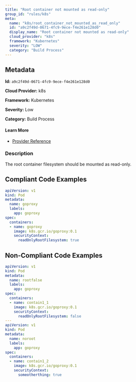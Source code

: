 ```yaml
---
title: "Root container not mounted as read-only"
group_id: "rules/k8s"
meta:
  name: "k8s/root_container_not_mounted_as_read_only"
  id: "a9c2f49d-0671-4fc9-9ece-f4e261e128d0"
  display_name: "Root container not mounted as read-only"
  cloud_provider: "k8s"
  framework: "Kubernetes"
  severity: "LOW"
  category: "Build Process"
---
```

## Metadata

**Id:** `a9c2f49d-0671-4fc9-9ece-f4e261e128d0`

**Cloud Provider:** k8s

**Framework:** Kubernetes

**Severity:** Low

**Category:** Build Process

#### Learn More

 - [Provider Reference](https://kubernetes.io/docs/tasks/configure-pod-container/security-context/)

### Description

 The root container filesystem should be mounted as read-only.


## Compliant Code Examples
```yaml
apiVersion: v1
kind: Pod
metadata:
  name: goproxy
  labels:
    app: goproxy
spec:
  containers:
  - name: goproxy
    image: k8s.gcr.io/goproxy:0.1
    securityContext:
      readOnlyRootFilesystem: true

```
## Non-Compliant Code Examples
```yaml
apiVersion: v1
kind: Pod
metadata:
  name: rootfalse
  labels:
    app: goproxy
spec:
  containers:
  - name: contain1_1
    image: k8s.gcr.io/goproxy:0.1
    securityContext:
      readOnlyRootFilesystem: false
---
apiVersion: v1
kind: Pod
metadata:
  name: noroot
  labels:
    app: goproxy
spec:
  containers:
  - name: contain1_2
    image: k8s.gcr.io/goproxy:0.1
    securityContext:
      someotherthing: true
```